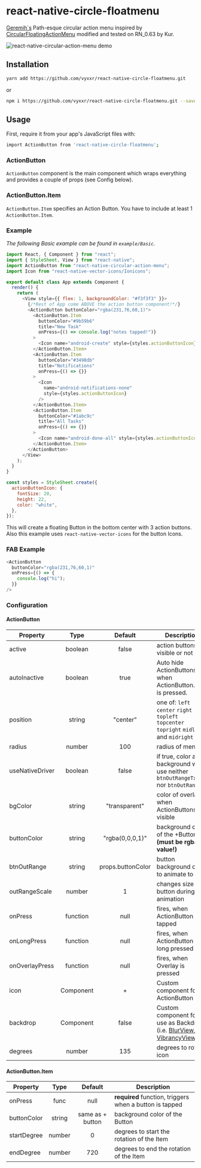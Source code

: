# react-native-circle-floatmenu

[Geremih´s](https://github.com/geremih/react-native-circular-action-menu) Path-esque circular action menu inspired by [CircularFloatingActionMenu](https://github.com/oguzbilgener/CircularFloatingActionMenu) modified and tested on RN_0.63 by Kur.

![react-native-circular-action-menu demo](http://i.giphy.com/3o6Zt6hNHOd3kVx4aY.gif)

## Installation
```bash
yarn add https://github.com/vyxxr/react-native-circle-floatmenu.git
```
or
```bash
npm i https://github.com/vyxxr/react-native-circle-floatmenu.git --save
```

## Usage

First, require it from your app's JavaScript files with:

```bash
import ActionButton from 'react-native-circle-floatmenu';
```

### ActionButton

`ActionButton` component is the main component which wraps everything and provides a couple of props (see Config below).

### ActionButton.Item

`ActionButton.Item` specifies an Action Button. You have to include at least 1 `ActionButton.Item`.

### Example

_The following Basic example can be found in `example/Basic`._

```js
import React, { Component } from "react";
import { StyleSheet, View } from "react-native";
import ActionButton from "react-native-circular-action-menu";
import Icon from "react-native-vector-icons/Ionicons";

export default class App extends Component {
  render() {
    return (
      <View style={{ flex: 1, backgroundColor: "#f3f3f3" }}>
        {/*Rest of App come ABOVE the action button component!*/}
        <ActionButton buttonColor="rgba(231,76,60,1)">
          <ActionButton.Item
            buttonColor="#9b59b6"
            title="New Task"
            onPress={() => console.log("notes tapped!")}
          >
            <Icon name="android-create" style={styles.actionButtonIcon} />
          </ActionButton.Item>
          <ActionButton.Item
            buttonColor="#3498db"
            title="Notifications"
            onPress={() => {}}
          >
            <Icon
              name="android-notifications-none"
              style={styles.actionButtonIcon}
            />
          </ActionButton.Item>
          <ActionButton.Item
            buttonColor="#1abc9c"
            title="All Tasks"
            onPress={() => {}}
          >
            <Icon name="android-done-all" style={styles.actionButtonIcon} />
          </ActionButton.Item>
        </ActionButton>
      </View>
    );
  }
}

const styles = StyleSheet.create({
  actionButtonIcon: {
    fontSize: 20,
    height: 22,
    color: "white",
  },
});
```

This will create a floating Button in the bottom center with 3 action buttons.
Also this example uses `react-native-vector-icons` for the button Icons.

### FAB Example

```js
<ActionButton
  buttonColor="rgba(231,76,60,1)"
  onPress={() => {
    console.log("hi");
  }}
/>
```

### Configuration

#### ActionButton

| Property       |   Type    |      Default      | Description |
| -------------- | :-------: | :---------------: | ------------------- |
| active         |  boolean  |       false       | action buttons visible or not |
| autoInactive   |  boolean  |       true        | Auto hide ActionButtons when ActionButton.Item is pressed. |
| position       |  string   |     "center"      | one of: `left` `center` `right` `topleft` `topcenter` `topright` `midleft` and `midright` |
| radius         |  number   |        100        | radius of menu |
| useNativeDriver | boolean  |       false       | if true, color and background will use neither `btnOutRangeTxt` nor `btnOutRange` |
| bgColor        |  string   |   "transparent"   | color of overlay when ActionButtons are visible |
| buttonColor    |  string   |  "rgba(0,0,0,1)"  | background color of the +Button **(must be rgba value!)** |
| btnOutRange    |  string   | props.buttonColor | button background color to animate to |
| outRangeScale  |  number   |         1         | changes size of button during animation |
| onPress        | function  |       null        | fires, when ActionButton is tapped |
| onLongPress    | function  |       null        | fires, when ActionButton is long pressed |
| onOverlayPress | function  |       null        | fires, when Overlay is pressed |
| icon           | Component |         +         | Custom component for ActionButton Icon |
| backdrop       | Component |       false       | Custom component for use as Backdrop (i.e. [BlurView](https://github.com/react-native-fellowship/react-native-blur#blur-view), [VibrancyView](https://github.com/react-native-fellowship/react-native-blur#vibrancy-view)) |
| degrees        |  number   |        135        | degrees to rotate icon |

#### ActionButton.Item

| Property    |  Type  |     Default      | Description                                             |
| ----------- | :----: | :--------------: | ------------------------------------------------------- |
| onPress     |  func  |       null       | **required** function, triggers when a button is tapped |
| buttonColor | string | same as + button | background color of the Button                          |
| startDegree | number |        0         | degrees to start the rotation of the Item               |
| endDegree   | number |       720        | degrees to end the rotation of the Item                 |
